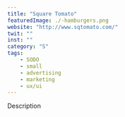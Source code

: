 ```yaml
---
title: "Square Tomato"
featuredImage: ./-hamburgers.png
website: "http://www.sqtomato.com/"
twit: ""
inst: ""
category: "S"
tags:
    - SODO
    - small
    - advertising
    - marketing
    - ux/ui
---
```


Description
